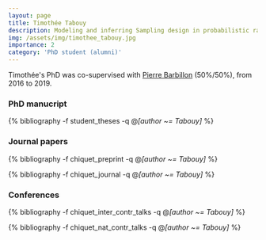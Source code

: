 ```yaml
---
layout: page
title: Timothée Tabouy
description: Modeling and inferring Sampling design in probabilistic random network models (2016-2019)
img: /assets/img/timothee_tabouy.jpg
importance: 2
category: 'PhD student (alumni)'
---
```


Timothée's PhD was co-supervised with [Pierre
Barbillon](https://www6.inra.fr/mia-paris/Equipes/Membres/Pierre-Barbillon)
(50%/50%), from 2016 to 2019.

### PhD manucript

<div class="publications">

{% bibliography -f student_theses -q @*[author ~= Tabouy]* %}

</div>

### Journal papers

<div class="publications">

{% bibliography -f chiquet_preprint -q @*[author ~= Tabouy]* %}

{% bibliography -f chiquet_journal -q @*[author ~= Tabouy]* %}

</div>


### Conferences

<div class="publications">

{% bibliography -f chiquet_inter_contr_talks -q @*[author ~= Tabouy]* %}

{% bibliography -f chiquet_nat_contr_talks -q @*[author ~= Tabouy]* %}

</div>
